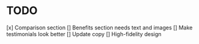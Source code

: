 # TODO

[x] Comparison section
[] Benefits section needs text and images
[] Make testimonials look better
[] Update copy
[] High-fidelity design
